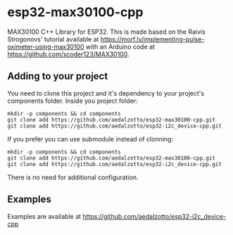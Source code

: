 # esp32-max30100-cpp

MAX30100 C++ Library for ESP32. This is made based on the Raivis Strogonovs' tutorial available at https://morf.lv/implementing-pulse-oximeter-using-max30100 with an Arduino code at https://github.com/xcoder123/MAX30100.

## Adding to your project

You need to clone this project and it's dependency to your project's components folder.
Inside you project folder:
```
mkdir -p components && cd components
git clone add https://github.com/aedalzotto/esp32-max30100-cpp.git
git clone add https://github.com/aedalzotto/esp32-i2c_device-cpp.git
```
If you prefer you can use submodule instead of clonning:
```
mkdir -p components && cd components
git clone add https://github.com/aedalzotto/esp32-max30100-cpp.git
git clone add https://github.com/aedalzotto/esp32-i2c_device-cpp.git
```

There is no need for additional configuration.

## Examples

Examples are available at https://github.com/aedalzotto/esp32-i2c_device-cpp
